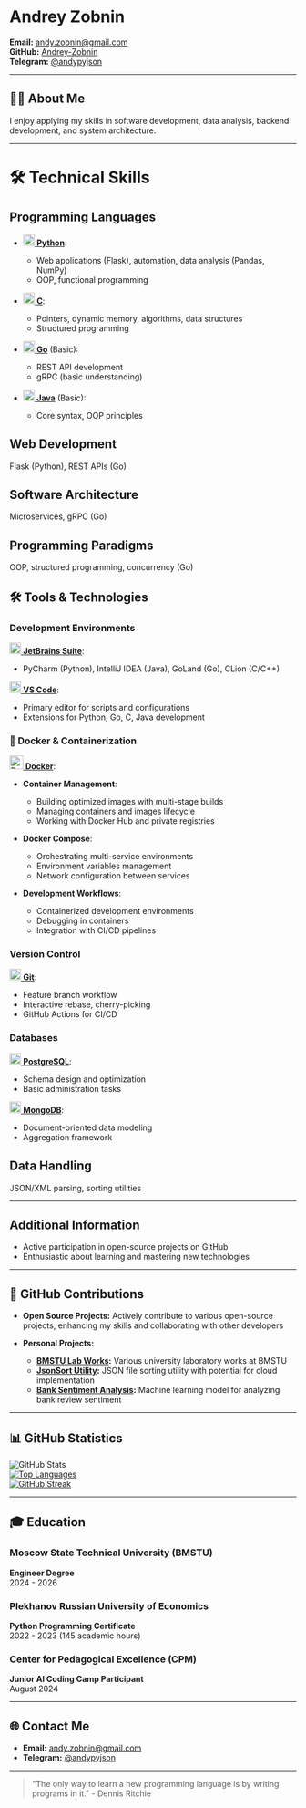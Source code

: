 # Andrey Zobnin  

**Email:** [andy.zobnin@gmail.com](mailto:andy.zobnin@gmail.com)  
**GitHub:** [Andrey-Zobnin](https://github.com/Andrey-Zobnin)  
**Telegram:** [@andypyjson](https://t.me/andypyjson)  

---  

## 👨‍💻 About Me  
I enjoy applying my skills in software development, data analysis, backend development, and system architecture.

---  

# 🛠️ Technical Skills  

## Programming Languages  
- [<img src="https://cdn.jsdelivr.net/gh/devicons/devicon/icons/python/python-original.svg" width="20" height="20" alt="Python"/> **Python**](https://www.python.org/):
  - Web applications (Flask), automation, data analysis (Pandas, NumPy)  
  - OOP, functional programming  

- [<img src="https://cdn.jsdelivr.net/gh/devicons/devicon/icons/c/c-original.svg" width="20" height="20" alt="C"/> **C**](https://en.wikipedia.org/wiki/C_(programming_language)):
  - Pointers, dynamic memory, algorithms, data structures  
  - Structured programming  

- [<img src="https://cdn.jsdelivr.net/gh/devicons/devicon/icons/go/go-original.svg" width="20" height="20" alt="Go"/> **Go**](https://go.dev/) (Basic):
  - REST API development  
  - gRPC (basic understanding)  

- [<img src="https://cdn.jsdelivr.net/gh/devicons/devicon/icons/java/java-original.svg" width="20" height="20" alt="Java"/> **Java**](https://www.java.com/) (Basic):
  - Core syntax, OOP principles  

## Web Development  
Flask (Python), REST APIs (Go)  

## Software Architecture  
Microservices, gRPC (Go)  

## Programming Paradigms  
OOP, structured programming, concurrency (Go)  

## 🛠️ Tools & Technologies

### Development Environments
[<img src="https://cdn.jsdelivr.net/gh/devicons/devicon/icons/jetbrains/jetbrains-original.svg" width="20" height="20" alt="JetBrains"/> **JetBrains Suite**](https://www.jetbrains.com/):
- PyCharm (Python), IntelliJ IDEA (Java), GoLand (Go), CLion (C/C++)

[<img src="https://cdn.jsdelivr.net/gh/devicons/devicon/icons/vscode/vscode-original.svg" width="20" height="20" alt="VSCode"/> **VS Code**](https://code.visualstudio.com/):
- Primary editor for scripts and configurations
- Extensions for Python, Go, C, Java development

### 🐳 Docker & Containerization
[<img src="https://cdn.jsdelivr.net/gh/devicons/devicon/icons/docker/docker-original.svg" width="24" height="24" alt="Docker"/> **Docker**](https://www.docker.com/):
- **Container Management**:
  - Building optimized images with multi-stage builds
  - Managing containers and images lifecycle
  - Working with Docker Hub and private registries

- **Docker Compose**:
  - Orchestrating multi-service environments
  - Environment variables management
  - Network configuration between services

- **Development Workflows**:
  - Containerized development environments
  - Debugging in containers
  - Integration with CI/CD pipelines

### Version Control
[<img src="https://cdn.jsdelivr.net/gh/devicons/devicon/icons/git/git-original.svg" width="20" height="20" alt="Git"/> **Git**](https://git-scm.com/):
- Feature branch workflow
- Interactive rebase, cherry-picking
- GitHub Actions for CI/CD

### Databases
[<img src="https://cdn.jsdelivr.net/gh/devicons/devicon/icons/postgresql/postgresql-original.svg" width="20" height="20" alt="PostgreSQL"/> **PostgreSQL**](https://www.postgresql.org/):
- Schema design and optimization
- Basic administration tasks

[<img src="https://cdn.jsdelivr.net/gh/devicons/devicon/icons/mongodb/mongodb-original.svg" width="20" height="20" alt="MongoDB"/> **MongoDB**](https://www.mongodb.com/):
- Document-oriented data modeling
- Aggregation framework

## Data Handling  
JSON/XML parsing, sorting utilities  

---  

## Additional Information  
- Active participation in open-source projects on GitHub  
- Enthusiastic about learning and mastering new technologies  

---  

## 🌟 GitHub Contributions  

- **Open Source Projects:** Actively contribute to various open-source projects, enhancing my skills and collaborating with other developers  

- **Personal Projects:**  
  - **[BMSTU Lab Works](https://github.com/Andrey-Zobnin/fmsh_lab):** Various university laboratory works at BMSTU  
  - **[JsonSort Utility](https://github.com/Andrey-Zobnin/ProjectOfJson):** JSON file sorting utility with potential for cloud implementation  
  - **[Bank Sentiment Analysis](https://github.com/Andrey-Zobnin/MLbanks):** Machine learning model for analyzing bank review sentiment  

---  

## 📊 GitHub Statistics  

![GitHub Stats](https://github-readme-stats.vercel.app/api?username=Andrey-Zobnin&theme=cobalt&show_icons=true)  
[![Top Languages](https://github-readme-stats.vercel.app/api/top-langs/?username=Andrey-Zobnin&layout=compact)](https://github.com/Andrey-Zobnin)  
[![GitHub Streak](https://github-readme-streak-stats.herokuapp.com/?user=Andrey-Zobnin&theme=cobalt)](https://git.io/streak-stats)  

---  

## 🎓 Education  

### Moscow State Technical University (BMSTU)  
**Engineer Degree**  
2024 - 2026  

### Plekhanov Russian University of Economics  
**Python Programming Certificate**  
2022 - 2023 (145 academic hours)  

### Center for Pedagogical Excellence (CPM)  
**Junior AI Coding Camp Participant**  
August 2024  

---  

## 🌐 Contact Me  
- **Email:** [andy.zobnin@gmail.com](mailto:andy.zobnin@gmail.com)  
- **Telegram:** [@andypyjson](https://t.me/andypyjson)  

---  

> "The only way to learn a new programming language is by writing programs in it." - Dennis Ritchie
